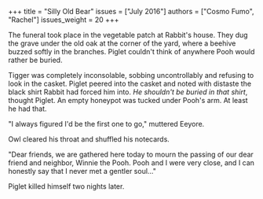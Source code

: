 +++
title = "Silly Old Bear"
issues = ["July 2016"]
authors = ["Cosmo Fumo", "Rachel"]
issues_weight = 20
+++

The funeral took place in the vegetable patch at Rabbit's house. They dug the grave under the old oak at the corner of the yard, where a beehive buzzed softly in the branches. Piglet couldn't think of anywhere Pooh would rather be buried.

Tigger was completely inconsolable, sobbing uncontrollably and refusing to look in the casket. Piglet peered into the casket and noted with distaste the black shirt Rabbit had forced him into. *He shouldn't be buried in that shirt*, thought Piglet. An empty honeypot was tucked under Pooh's arm. At least he had that.

"I always figured I'd be the first one to go," muttered Eeyore.

Owl cleared his throat and shuffled his notecards.

"Dear friends, we are gathered here today to mourn the passing of our dear friend and neighbor, Winnie the Pooh. Pooh and I were very close, and I can honestly say that I never met a gentler soul…"

Piglet killed himself two nights later.
